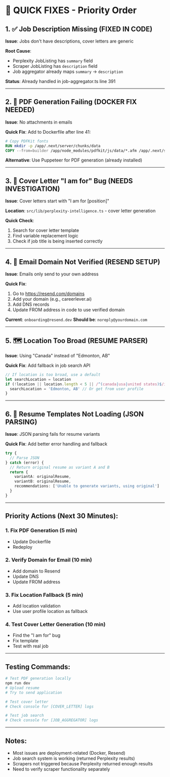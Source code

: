 # 🔧 QUICK FIXES - Priority Order

## 1. ✅ Job Description Missing (FIXED IN CODE)
**Issue**: Jobs don't have descriptions, cover letters are generic

**Root Cause**: 
- Perplexity JobListing has `summary` field
- Scraper JobListing has `description` field  
- Job aggregator already maps `summary` → `description`

**Status**: Already handled in job-aggregator.ts line 391

---

## 2. 🚨 PDF Generation Failing (DOCKER FIX NEEDED)
**Issue**: No attachments in emails

**Quick Fix**:
Add to Dockerfile after line 41:
```dockerfile
# Copy PDFKit fonts
RUN mkdir -p /app/.next/server/chunks/data
COPY --from=builder /app/node_modules/pdfkit/js/data/*.afm /app/.next/server/chunks/data/
```

**Alternative**: Use Puppeteer for PDF generation (already installed)

---

## 3. 🔧 Cover Letter "I am for" Bug (NEEDS INVESTIGATION)
**Issue**: Cover letters start with "I am for [position]"

**Location**: `src/lib/perplexity-intelligence.ts` - cover letter generation

**Quick Check**:
1. Search for cover letter template
2. Find variable replacement logic
3. Check if job title is being inserted correctly

---

## 4. 📧 Email Domain Not Verified (RESEND SETUP)
**Issue**: Emails only send to your own address

**Quick Fix**:
1. Go to https://resend.com/domains
2. Add your domain (e.g., careerlever.ai)
3. Add DNS records
4. Update FROM address in code to use verified domain

**Current**: `onboarding@resend.dev`
**Should be**: `noreply@yourdomain.com`

---

## 5. 🗺️ Location Too Broad (RESUME PARSER)
**Issue**: Using "Canada" instead of "Edmonton, AB"

**Quick Fix**: Add fallback in job search API
```typescript
// If location is too broad, use a default
let searchLocation = location
if (!location || location.length < 5 || /^(canada|usa|united states)$/i.test(location)) {
  searchLocation = 'Edmonton, AB' // Or get from user profile
}
```

---

## 6. 📄 Resume Templates Not Loading (JSON PARSING)
**Issue**: JSON parsing fails for resume variants

**Quick Fix**: Add better error handling and fallback
```typescript
try {
  // Parse JSON
} catch (error) {
  // Return original resume as variant A and B
  return {
    variantA: originalResume,
    variantB: originalResume,
    recommendations: ['Unable to generate variants, using original']
  }
}
```

---

## Priority Actions (Next 30 Minutes):

### 1. Fix PDF Generation (5 min)
- Update Dockerfile
- Redeploy

### 2. Verify Domain for Email (10 min)
- Add domain to Resend
- Update DNS
- Update FROM address

### 3. Fix Location Fallback (5 min)
- Add location validation
- Use user profile location as fallback

### 4. Test Cover Letter Generation (10 min)
- Find the "I am for" bug
- Fix template
- Test with real job

---

## Testing Commands:

```bash
# Test PDF generation locally
npm run dev
# Upload resume
# Try to send application

# Test cover letter
# Check console for [COVER_LETTER] logs

# Test job search
# Check console for [JOB_AGGREGATOR] logs
```

---

## Notes:

- Most issues are deployment-related (Docker, Resend)
- Job search system is working (returned Perplexity results)
- Scrapers not triggered because Perplexity returned enough results
- Need to verify scraper functionality separately
